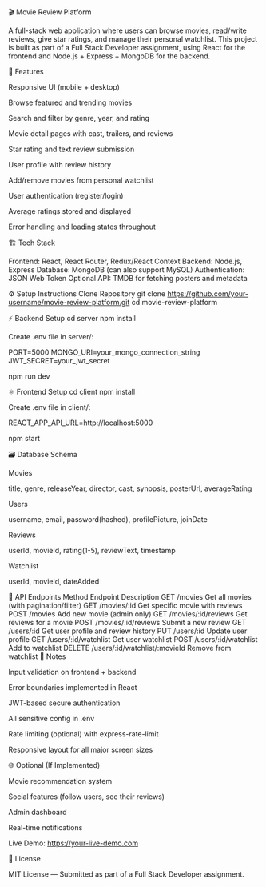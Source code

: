 🎬 Movie Review Platform

A full-stack web application where users can browse movies, read/write reviews, give star ratings, and manage their personal watchlist.
This project is built as part of a Full Stack Developer assignment, using React for the frontend and Node.js + Express + MongoDB for the backend.

🚀 Features

Responsive UI (mobile + desktop)

Browse featured and trending movies

Search and filter by genre, year, and rating

Movie detail pages with cast, trailers, and reviews

Star rating and text review submission

User profile with review history

Add/remove movies from personal watchlist

User authentication (register/login)

Average ratings stored and displayed

Error handling and loading states throughout

🏗 Tech Stack

Frontend: React, React Router, Redux/React Context
Backend: Node.js, Express
Database: MongoDB (can also support MySQL)
Authentication: JSON Web Token
Optional API: TMDB for fetching posters and metadata

⚙️ Setup Instructions
Clone Repository
git clone https://github.com/your-username/movie-review-platform.git
cd movie-review-platform

⚡ Backend Setup
cd server
npm install


Create .env file in server/:

PORT=5000
MONGO_URI=your_mongo_connection_string
JWT_SECRET=your_jwt_secret

npm run dev

⚛️ Frontend Setup
cd client
npm install


Create .env file in client/:

REACT_APP_API_URL=http://localhost:5000

npm start

🗃 Database Schema

Movies

title, genre, releaseYear, director, cast, synopsis, posterUrl, averageRating


Users

username, email, password(hashed), profilePicture, joinDate


Reviews

userId, movieId, rating(1-5), reviewText, timestamp


Watchlist

userId, movieId, dateAdded

📡 API Endpoints
Method	Endpoint	Description
GET	/movies	Get all movies (with pagination/filter)
GET	/movies/:id	Get specific movie with reviews
POST	/movies	Add new movie (admin only)
GET	/movies/:id/reviews	Get reviews for a movie
POST	/movies/:id/reviews	Submit a new review
GET	/users/:id	Get user profile and review history
PUT	/users/:id	Update user profile
GET	/users/:id/watchlist	Get user watchlist
POST	/users/:id/watchlist	Add to watchlist
DELETE	/users/:id/watchlist/:movieId	Remove from watchlist
📌 Notes

Input validation on frontend + backend

Error boundaries implemented in React

JWT-based secure authentication

All sensitive config in .env

Rate limiting (optional) with express-rate-limit

Responsive layout for all major screen sizes

🌐 Optional (If Implemented)

Movie recommendation system

Social features (follow users, see their reviews)

Admin dashboard

Real-time notifications

Live Demo: https://your-live-demo.com

📄 License

MIT License — Submitted as part of a Full Stack Developer assignment.
